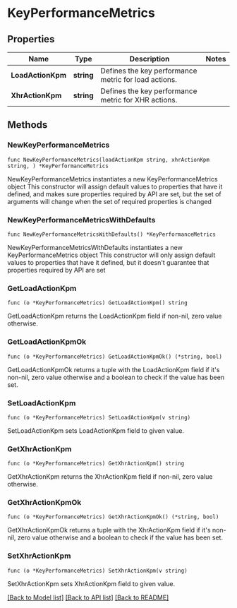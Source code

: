 # KeyPerformanceMetrics

## Properties

Name | Type | Description | Notes
------------ | ------------- | ------------- | -------------
**LoadActionKpm** | **string** | Defines the key performance metric for load actions. | 
**XhrActionKpm** | **string** | Defines the key performance metric for XHR actions. | 

## Methods

### NewKeyPerformanceMetrics

`func NewKeyPerformanceMetrics(loadActionKpm string, xhrActionKpm string, ) *KeyPerformanceMetrics`

NewKeyPerformanceMetrics instantiates a new KeyPerformanceMetrics object
This constructor will assign default values to properties that have it defined,
and makes sure properties required by API are set, but the set of arguments
will change when the set of required properties is changed

### NewKeyPerformanceMetricsWithDefaults

`func NewKeyPerformanceMetricsWithDefaults() *KeyPerformanceMetrics`

NewKeyPerformanceMetricsWithDefaults instantiates a new KeyPerformanceMetrics object
This constructor will only assign default values to properties that have it defined,
but it doesn't guarantee that properties required by API are set

### GetLoadActionKpm

`func (o *KeyPerformanceMetrics) GetLoadActionKpm() string`

GetLoadActionKpm returns the LoadActionKpm field if non-nil, zero value otherwise.

### GetLoadActionKpmOk

`func (o *KeyPerformanceMetrics) GetLoadActionKpmOk() (*string, bool)`

GetLoadActionKpmOk returns a tuple with the LoadActionKpm field if it's non-nil, zero value otherwise
and a boolean to check if the value has been set.

### SetLoadActionKpm

`func (o *KeyPerformanceMetrics) SetLoadActionKpm(v string)`

SetLoadActionKpm sets LoadActionKpm field to given value.


### GetXhrActionKpm

`func (o *KeyPerformanceMetrics) GetXhrActionKpm() string`

GetXhrActionKpm returns the XhrActionKpm field if non-nil, zero value otherwise.

### GetXhrActionKpmOk

`func (o *KeyPerformanceMetrics) GetXhrActionKpmOk() (*string, bool)`

GetXhrActionKpmOk returns a tuple with the XhrActionKpm field if it's non-nil, zero value otherwise
and a boolean to check if the value has been set.

### SetXhrActionKpm

`func (o *KeyPerformanceMetrics) SetXhrActionKpm(v string)`

SetXhrActionKpm sets XhrActionKpm field to given value.



[[Back to Model list]](../README.md#documentation-for-models) [[Back to API list]](../README.md#documentation-for-api-endpoints) [[Back to README]](../README.md)


